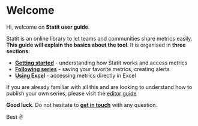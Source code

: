 # Welcome

Hi, welcome on **Statit user guide**.

Statit is an online library to let teams and communities share metrics easily. **This guide will explain the basics about the tool**. It is organised in **three sections**:

* [**Getting started**](gs/index.md) - understanding how Statit works and access metrics
* [**Following series**](perso/index.md) - saving your favorite metrics, creating alerts
* [**Using Excel**](excel/index.md) - accessing metrics directly in Excel

If you are already familiar with all this and are looking to understand how to publish your own series, please visit the [editor guide](http://helppub_en.gostatit.com)

**Good luck**. Do not hesitate to [**get in touch**](mailto:help@gostatit.com) with any question.

Best ✌️
